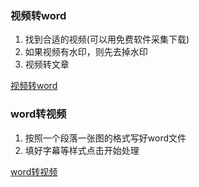 
### 视频转word
1. 找到合适的视频(可以用免费软件采集下载)
2. 如果视频有水印，则先去掉水印
3. 视频转文章


[视频转word](https://www.qikistudio.top/)

### word转视频

1. 按照一个段落一张图的格式写好word文件
2. 填好字幕等样式点击开始处理

[word转视频](https://www.qikistudio.top/)
